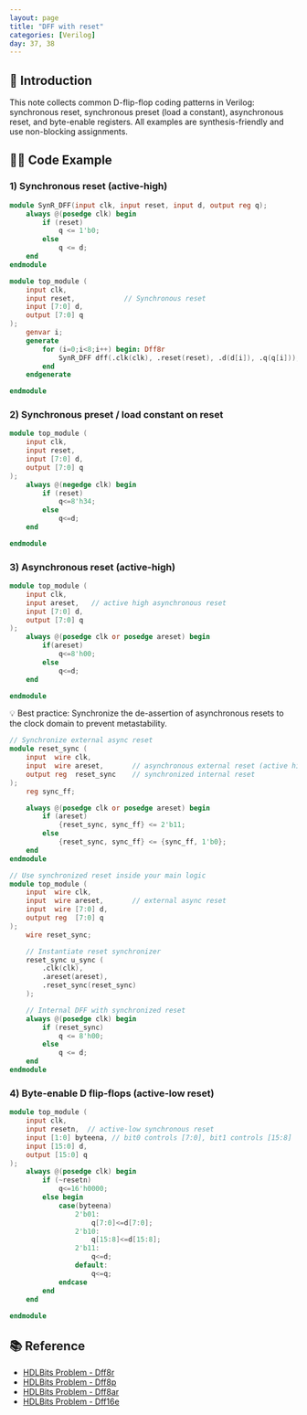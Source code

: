 ```yaml
---
layout: page
title: "DFF with reset"
categories: [Verilog]
day: 37, 38
---
```


## 📌 Introduction
This note collects common D-flip-flop coding patterns in Verilog: synchronous reset, synchronous preset (load a constant), asynchronous reset, and byte-enable registers. All examples are synthesis-friendly and use non-blocking assignments.

## 🧑‍💻 Code Example

### 1) Synchronous reset (active-high)
```verilog
module SynR_DFF(input clk, input reset, input d, output reg q);
    always @(posedge clk) begin
        if (reset) 
            q <= 1'b0;
        else
            q <= d; 
    end
endmodule

module top_module (
    input clk,
    input reset,            // Synchronous reset
    input [7:0] d,
    output [7:0] q
);
    genvar i;
    generate
        for (i=0;i<8;i++) begin: Dff8r
            SynR_DFF dff(.clk(clk), .reset(reset), .d(d[i]), .q(q[i]));
        end
    endgenerate

endmodule
```

### 2) Synchronous preset / load constant on reset
```verilog
module top_module (
    input clk,
    input reset,
    input [7:0] d,
    output [7:0] q
);
    always @(negedge clk) begin
        if (reset)
            q<=8'h34;
        else
            q<=d;        
    end

endmodule
```

### 3) Asynchronous reset (active-high)
```verilog
module top_module (
    input clk,
    input areset,   // active high asynchronous reset
    input [7:0] d,
    output [7:0] q
);
    always @(posedge clk or posedge areset) begin
        if(areset)
            q<=8'h00;
        else
            q<=d;
    end

endmodule
```
💡 Best practice: Synchronize the de-assertion of asynchronous resets to the clock domain to prevent metastability.

```verilog
// Synchronize external async reset
module reset_sync (
    input  wire clk,
    input  wire areset,       // asynchronous external reset (active high)
    output reg  reset_sync    // synchronized internal reset
);
    reg sync_ff;

    always @(posedge clk or posedge areset) begin
        if (areset)
            {reset_sync, sync_ff} <= 2'b11;
        else
            {reset_sync, sync_ff} <= {sync_ff, 1'b0};
    end
endmodule

// Use synchronized reset inside your main logic
module top_module (
    input  wire clk,
    input  wire areset,       // external async reset
    input  wire [7:0] d,
    output reg  [7:0] q
);
    wire reset_sync;

    // Instantiate reset synchronizer
    reset_sync u_sync (
        .clk(clk),
        .areset(areset),
        .reset_sync(reset_sync)
    );

    // Internal DFF with synchronized reset
    always @(posedge clk) begin
        if (reset_sync)
            q <= 8'h00;
        else
            q <= d;
    end
endmodule

```

### 4) Byte-enable D flip-flops (active-low reset)
```verilog
module top_module (
    input clk,
    input resetn,  // active-low synchronous reset
    input [1:0] byteena, // bit0 controls [7:0], bit1 controls [15:8]
    input [15:0] d,
    output [15:0] q
);
    always @(posedge clk) begin
        if (~resetn)
            q<=16'h0000;
        else begin
            case(byteena)
                2'b01: 
                    q[7:0]<=d[7:0];
                2'b10:
                    q[15:8]<=d[15:8];
                2'b11:
                    q<=d;
                default:
                    q<=q;
            endcase
        end
    end
    
endmodule
```

## 📚 Reference
* [HDLBits Problem - Dff8r](https://hdlbits.01xz.net/wiki/Dff8r)
* [HDLBits Problem - Dff8p](https://hdlbits.01xz.net/wiki/Dff8p)
* [HDLBits Problem - Dff8ar](https://hdlbits.01xz.net/wiki/Dff8ar)
* [HDLBits Problem - Dff16e](https://hdlbits.01xz.net/wiki/Dff16e)